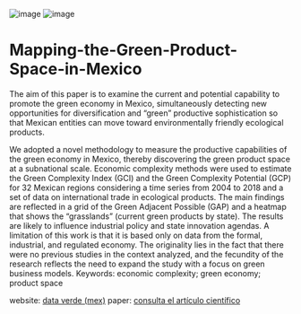 ![image](https://github.com/user-attachments/assets/1eb2c74e-73c0-4f3a-9022-e1b3b644755c)
![image](https://github.com/user-attachments/assets/35eb19fd-7a78-4d8b-876b-6d25f2f3aa8c)



# Mapping-the-Green-Product-Space-in-Mexico
The aim of this paper is to examine the current and potential capability to promote the green economy in Mexico, simultaneously detecting new opportunities for diversification and “green” productive sophistication so that Mexican entities can move toward environmentally friendly ecological products. 

We adopted a novel methodology to measure the productive capabilities of the green economy in Mexico, thereby discovering the green product space at a subnational scale. Economic complexity methods were used to estimate the Green Complexity Index (GCI) and the Green Complexity Potential (GCP) for 32 Mexican regions considering a time series from 2004 to 2018 and a set of data on international trade in ecological products. The main findings are reflected in a grid of the Green Adjacent Possible (GAP) and a heatmap that shows the “grasslands” (current green products by state). The results are likely to influence industrial policy and state innovation agendas. A limitation of this work is that it is based only on data from the formal, industrial, and regulated economy. The originality lies in the fact that there were no previous studies in the context analyzed, and the fecundity of the research reflects the need to expand the study with a focus on green business models.
Keywords: economic complexity; green economy; product space

website: [data verde (mex)](https://sites.google.com/uaeh.edu.mx/dataverde/visualizar)
paper: [consulta el artículo científico ](https://www.mdpi.com/2071-1050/13/2/945)
